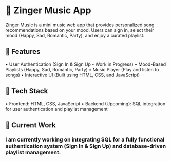 <h1>🎵 Zinger Music App</h1>

<p>Zinger Music is a mini music web app that provides personalized song recommendations based on your mood. Users can sign in, select their mood (Happy, Sad, Romantic, Party), and enjoy a curated playlist.</p>

<h2>🚀 Features</h2>
	•	User Authentication (Sign In & Sign Up - Work in Progress)
	•	Mood-Based Playlists (Happy, Sad, Romantic, Party)
	•	Music Player (Play and listen to songs)
	•	Interactive UI (Built using HTML, CSS, and JavaScript)

<h2>🔧 Tech Stack</h2>
	•	Frontend: HTML, CSS, JavaScript
	•	Backend (Upcoming): SQL integration for user authentication and playlist management

<h2>📌 Current Work</h2>

<h3>I am currently working on integrating SQL for a fully functional authentication system (Sign In & Sign Up) and database-driven playlist management.</h3>
